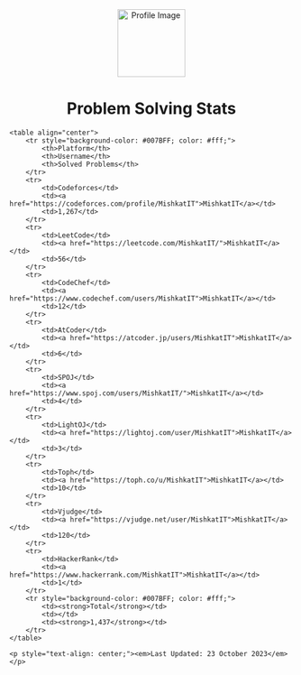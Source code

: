 <!DOCTYPE html>
<html>
<head>
    <title>Problem Solving Stats</title>
</head>
<body>
    <div style="text-align: center;">
        <img src="https://your-profile-image-url-here.png" alt="Profile Image" width="120" height="120">
        <h1>Problem Solving Stats</h1>
    </div>

    <table align="center">
        <tr style="background-color: #007BFF; color: #fff;">
            <th>Platform</th>
            <th>Username</th>
            <th>Solved Problems</th>
        </tr>
        <tr>
            <td>Codeforces</td>
            <td><a href="https://codeforces.com/profile/MishkatIT">MishkatIT</a></td>
            <td>1,267</td>
        </tr>
        <tr>
            <td>LeetCode</td>
            <td><a href="https://leetcode.com/MishkatIT/">MishkatIT</a></td>
            <td>56</td>
        </tr>
        <tr>
            <td>CodeChef</td>
            <td><a href="https://www.codechef.com/users/MishkatIT">MishkatIT</a></td>
            <td>12</td>
        </tr>
        <tr>
            <td>AtCoder</td>
            <td><a href="https://atcoder.jp/users/MishkatIT">MishkatIT</a></td>
            <td>6</td>
        </tr>
        <tr>
            <td>SPOJ</td>
            <td><a href="https://www.spoj.com/users/MishkatIT/">MishkatIT</a></td>
            <td>4</td>
        </tr>
        <tr>
            <td>LightOJ</td>
            <td><a href="https://lightoj.com/user/MishkatIT">MishkatIT</a></td>
            <td>3</td>
        </tr>
        <tr>
            <td>Toph</td>
            <td><a href="https://toph.co/u/MishkatIT">MishkatIT</a></td>
            <td>10</td>
        </tr>
        <tr>
            <td>Vjudge</td>
            <td><a href="https://vjudge.net/user/MishkatIT">MishkatIT</a></td>
            <td>120</td>
        </tr>
        <tr>
            <td>HackerRank</td>
            <td><a href="https://www.hackerrank.com/MishkatIT">MishkatIT</a></td>
            <td>1</td>
        </tr>
        <tr style="background-color: #007BFF; color: #fff;">
            <td><strong>Total</strong></td>
            <td></td>
            <td><strong>1,437</strong></td>
        </tr>
    </table>

    <p style="text-align: center;"><em>Last Updated: 23 October 2023</em></p>
</body>
</html>
